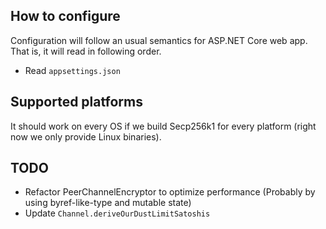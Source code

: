 
## How to configure

Configuration will follow an usual semantics for ASP.NET Core web app.
That is, it will read in following order.

* Read `appsettings.json`

## Supported platforms

It should work on every OS if we build Secp256k1 for every platform (right now we only provide Linux binaries).

## TODO

* Refactor PeerChannelEncryptor to optimize performance (Probably by using byref-like-type and mutable state)
* Update `Channel.deriveOurDustLimitSatoshis`

